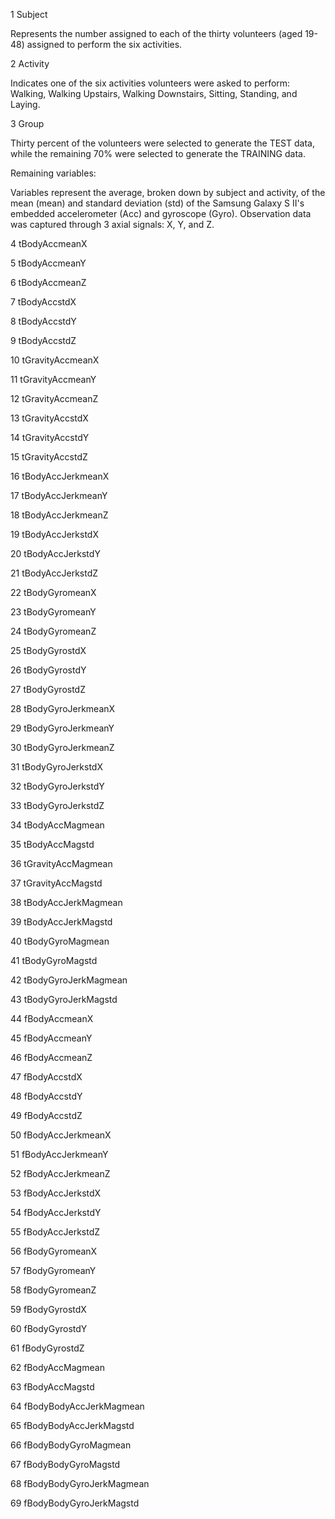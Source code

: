


1 Subject

Represents the number assigned to each of the thirty volunteers (aged 19-48) assigned to perform the six activities.

2 Activity

Indicates one of the six activities volunteers were asked to perform: Walking, Walking Upstairs, Walking Downstairs, Sitting, Standing, and Laying.

3 Group

Thirty percent of the volunteers were selected to generate the TEST data, while the remaining 70% were selected to generate the TRAINING data.

Remaining variables: 

Variables represent the average, broken down by subject and activity, of the mean (mean) and standard deviation (std) of the Samsung Galaxy S II's embedded accelerometer (Acc) and gyroscope (Gyro). Observation data was captured through 3 axial signals: X, Y, and Z. 

4  tBodyAccmeanX

5  tBodyAccmeanY

6  tBodyAccmeanZ

7  tBodyAccstdX

8  tBodyAccstdY

9  tBodyAccstdZ

10 tGravityAccmeanX

11 tGravityAccmeanY

12 tGravityAccmeanZ

13 tGravityAccstdX

14 tGravityAccstdY

15 tGravityAccstdZ

16 tBodyAccJerkmeanX

17 tBodyAccJerkmeanY

18 tBodyAccJerkmeanZ

19 tBodyAccJerkstdX

20 tBodyAccJerkstdY

21 tBodyAccJerkstdZ

22 tBodyGyromeanX

23 tBodyGyromeanY

24 tBodyGyromeanZ

25 tBodyGyrostdX

26 tBodyGyrostdY

27 tBodyGyrostdZ

28 tBodyGyroJerkmeanX

29 tBodyGyroJerkmeanY

30 tBodyGyroJerkmeanZ

31 tBodyGyroJerkstdX

32 tBodyGyroJerkstdY

33 tBodyGyroJerkstdZ

34 tBodyAccMagmean

35 tBodyAccMagstd

36 tGravityAccMagmean

37 tGravityAccMagstd

38 tBodyAccJerkMagmean

39 tBodyAccJerkMagstd

40 tBodyGyroMagmean

41 tBodyGyroMagstd

42 tBodyGyroJerkMagmean

43 tBodyGyroJerkMagstd

44 fBodyAccmeanX
 
45 fBodyAccmeanY

46 fBodyAccmeanZ

47 fBodyAccstdX

48 fBodyAccstdY

49 fBodyAccstdZ

50 fBodyAccJerkmeanX

51 fBodyAccJerkmeanY

52 fBodyAccJerkmeanZ

53 fBodyAccJerkstdX

54 fBodyAccJerkstdY

55 fBodyAccJerkstdZ

56 fBodyGyromeanX

57 fBodyGyromeanY

58 fBodyGyromeanZ

59 fBodyGyrostdX

60 fBodyGyrostdY

61 fBodyGyrostdZ

62 fBodyAccMagmean

63 fBodyAccMagstd

64 fBodyBodyAccJerkMagmean

65 fBodyBodyAccJerkMagstd

66 fBodyBodyGyroMagmean

67 fBodyBodyGyroMagstd

68 fBodyBodyGyroJerkMagmean

69 fBodyBodyGyroJerkMagstd